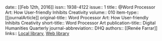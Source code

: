date:: [[Feb 12th, 2016]]
issn:: 1938-4122
issue:: 1
title:: @Word Processor Art: How User-friendly Inhibits Creativity
volume:: 010
item-type:: [[journalArticle]]
original-title:: Word Processor Art: How User-friendly Inhibits Creativity
short-title:: Word Processor Art
publication-title:: Digital Humanities Quarterly
journal-abbreviation:: DHQ
authors:: [[Renée Farrar]]
links:: [Local library](zotero://select/groups/2386895/items/MVKUF524), [Web library](https://www.zotero.org/groups/2386895/items/MVKUF524)
